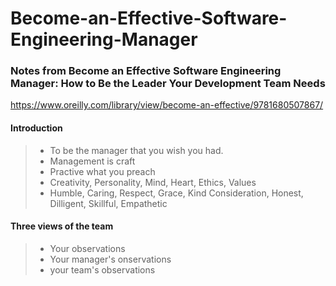 # Become-an-Effective-Software-Engineering-Manager
### Notes from Become an Effective Software Engineering Manager: How to Be the Leader Your Development Team Needs
https://www.oreilly.com/library/view/become-an-effective/9781680507867/

#### Introduction
> - To be the manager that you wish you had.
> - Management is craft
> - Practive what you preach
> - Creativity, Personality, Mind, Heart, Ethics, Values
> - Humble, Caring, Respect, Grace, Kind Consideration, Honest, Dilligent, Skillful, Empathetic


#### Three views of the team
> - Your observations
> - Your manager's onservations
> - your team's observations


